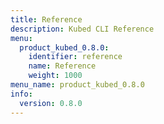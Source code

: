 ```yaml
---
title: Reference
description: Kubed CLI Reference
menu:
  product_kubed_0.8.0:
    identifier: reference
    name: Reference
    weight: 1000
menu_name: product_kubed_0.8.0
info:
  version: 0.8.0
---
```


